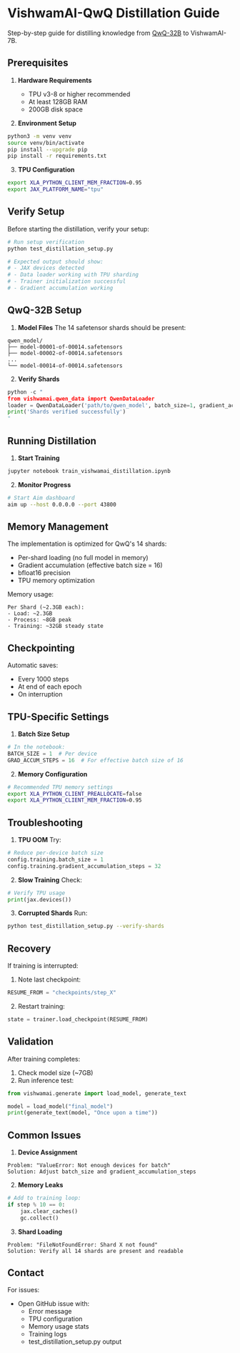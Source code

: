 # VishwamAI-QwQ Distillation Guide

Step-by-step guide for distilling knowledge from [QwQ-32B](https://huggingface.co/Qwen/QwQ-32B) to VishwamAI-7B.

## Prerequisites

1. **Hardware Requirements**
   - TPU v3-8 or higher recommended
   - At least 128GB RAM
   - 200GB disk space

2. **Environment Setup**
```bash
python3 -m venv venv
source venv/bin/activate
pip install --upgrade pip
pip install -r requirements.txt
```

3. **TPU Configuration**
```bash
export XLA_PYTHON_CLIENT_MEM_FRACTION=0.95
export JAX_PLATFORM_NAME="tpu"
```

## Verify Setup

Before starting the distillation, verify your setup:

```bash
# Run setup verification
python test_distillation_setup.py

# Expected output should show:
# - JAX devices detected
# - Data loader working with TPU sharding
# - Trainer initialization successful
# - Gradient accumulation working
```

## QwQ-32B Setup

1. **Model Files**
The 14 safetensor shards should be present:
```
qwen_model/
├── model-00001-of-00014.safetensors
├── model-00002-of-00014.safetensors
...
└── model-00014-of-00014.safetensors
```

2. **Verify Shards**
```python
python -c "
from vishwamai.qwen_data import QwenDataLoader
loader = QwenDataLoader('path/to/qwen_model', batch_size=1, gradient_accumulation_steps=16)
print('Shards verified successfully')
"
```

## Running Distillation

1. **Start Training**
```bash
jupyter notebook train_vishwamai_distillation.ipynb
```

2. **Monitor Progress**
```bash
# Start Aim dashboard
aim up --host 0.0.0.0 --port 43800
```

## Memory Management

The implementation is optimized for QwQ's 14 shards:
- Per-shard loading (no full model in memory)
- Gradient accumulation (effective batch size = 16)
- bfloat16 precision
- TPU memory optimization

Memory usage:
```
Per Shard (~2.3GB each):
- Load: ~2.3GB
- Process: ~8GB peak
- Training: ~32GB steady state
```

## Checkpointing

Automatic saves:
- Every 1000 steps
- At end of each epoch
- On interruption

## TPU-Specific Settings

1. **Batch Size Setup**
```python
# In the notebook:
BATCH_SIZE = 1  # Per device
GRAD_ACCUM_STEPS = 16  # For effective batch size of 16
```

2. **Memory Configuration**
```bash
# Recommended TPU memory settings
export XLA_PYTHON_CLIENT_PREALLOCATE=false
export XLA_PYTHON_CLIENT_MEM_FRACTION=0.95
```

## Troubleshooting

1. **TPU OOM**
Try:
```python
# Reduce per-device batch size
config.training.batch_size = 1
config.training.gradient_accumulation_steps = 32
```

2. **Slow Training**
Check:
```python
# Verify TPU usage
print(jax.devices())
```

3. **Corrupted Shards**
Run:
```bash
python test_distillation_setup.py --verify-shards
```

## Recovery

If training is interrupted:

1. Note last checkpoint:
```python
RESUME_FROM = "checkpoints/step_X"
```

2. Restart training:
```python
state = trainer.load_checkpoint(RESUME_FROM)
```

## Validation

After training completes:

1. Check model size (~7GB)
2. Run inference test:
```python
from vishwamai.generate import load_model, generate_text

model = load_model("final_model")
print(generate_text(model, "Once upon a time"))
```

## Common Issues

1. **Device Assignment**
```
Problem: "ValueError: Not enough devices for batch"
Solution: Adjust batch_size and gradient_accumulation_steps
```

2. **Memory Leaks**
```python
# Add to training loop:
if step % 10 == 0:
    jax.clear_caches()
    gc.collect()
```

3. **Shard Loading**
```
Problem: "FileNotFoundError: Shard X not found"
Solution: Verify all 14 shards are present and readable
```

## Contact

For issues:
- Open GitHub issue with:
  - Error message
  - TPU configuration
  - Memory usage stats
  - Training logs
  - test_distillation_setup.py output
